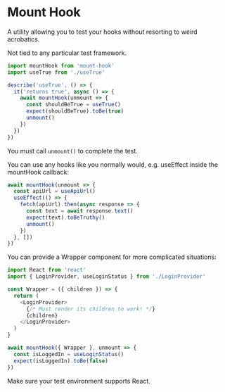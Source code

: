 # Mount Hook

A utility allowing you to test your hooks without resorting to weird acrobatics.

Not tied to any particular test framework.

```js
import mountHook from 'mount-hook'
import useTrue from './useTrue'

describe('useTrue', () => {
  it('returns true', async () => {
    await mountHook(unmount => {
      const shouldBeTrue = useTrue()
      expect(shouldBeTrue).toBe(true)
      unmount()
    })
  })
})
```

You must call `unmount()` to complete the test.

You can use any hooks like you normally would, e.g. useEffect inside the mountHook callback:

```js
await mountHook(unmount => {
  const apiUrl = useApiUrl()
  useEffect(() => {
    fetch(apiUrl).then(async response => {
      const text = await response.text()
      expect(text).toBeTruthy()
      unmount()
    })
  }, [])
})
```

You can provide a Wrapper component for more complicated situations:

```js
import React from 'react'
import { LoginProvider, useLoginStatus } from './LoginProvider'

const Wrapper = ({ children }) => {
  return (
    <LoginProvider>
      {/* Must render its children to work! */}
      {children} 
    </LoginProvider>
  )
}

await mountHook({ Wrapper }, unmount => {
  const isLoggedIn = useLoginStatus()
  expect(isLoggedIn).toBe(false)
})
```

Make sure your test environment supports React.